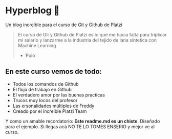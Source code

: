 # Hyperblog 🥳
Un blog increíble para el curso de Git y Github de Platzi
>El curso de Git y Github de Platzi es lo que me hacia falta para triplicar mi salario y lanzarme a la industria del tejido de lana sintetica con Machine Learning
> - Poio

## En este curso vemos de todo:
* Todos los comandos de Github
* El flujo de trabajo en Github
* El verdadero amor por las buenas practicas
* Trucos muy locos del profesor
* Las ersonalidades múltiples de Freddy
* Creado por el increíble Platzi Team

Y como un amable recordatorio: **Este readme.md es un chiste**. Diseñado para el ejemplo. Si llegas acá NO TE LO TOMES ENSERIO y mejor ve al curso.
